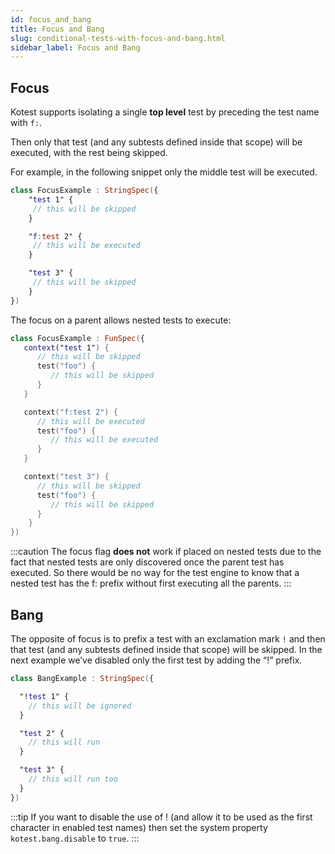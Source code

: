 ```yaml
---
id: focus_and_bang
title: Focus and Bang
slug: conditional-tests-with-focus-and-bang.html
sidebar_label: Focus and Bang
---
```



## Focus

Kotest supports isolating a single **top level** test by preceding the test name with `f:`.

Then only that test (and any subtests defined inside that scope) will be executed, with the rest being skipped.

For example, in the following snippet only the middle test will be executed.

```kotlin
class FocusExample : StringSpec({
    "test 1" {
     // this will be skipped
    }

    "f:test 2" {
     // this will be executed
    }

    "test 3" {
     // this will be skipped
    }
})
```

The focus on a parent allows nested tests to execute:

```kotlin
class FocusExample : FunSpec({
   context("test 1") {
      // this will be skipped
      test("foo") {
         // this will be skipped
      }
   }

   context("f:test 2") {
      // this will be executed
      test("foo") {
         // this will be executed
      }
   }

   context("test 3") {
      // this will be skipped
      test("foo") {
         // this will be skipped
      }
    }
})
```

:::caution
The focus flag **does not** work if placed on nested tests due to the fact that nested tests are only discovered once the parent test has executed. So there would be no way for the test engine to know that a nested test has the f: prefix without first executing all the parents.
:::


## Bang

The opposite of focus is to prefix a test with an exclamation mark `!` and then that test (and any subtests defined inside that scope) will be skipped.
In the next example we’ve disabled only the first test by adding the “!” prefix.

```kotlin
class BangExample : StringSpec({

  "!test 1" {
    // this will be ignored
  }

  "test 2" {
    // this will run
  }

  "test 3" {
    // this will run too
  }
})
```

:::tip
If you want to disable the use of ! (and allow it to be used as the first character in enabled test names) then set the system property `kotest.bang.disable` to `true`.
:::
